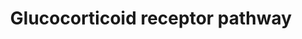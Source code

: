 ---
annotations:
- id: PW:0000003
  parent: signaling pathway
  type: Pathway Ontology
  value: signaling pathway
- id: PW:0000782
  parent: signaling pathway
  type: Pathway Ontology
  value: glucocorticoid signaling pathway
authors:
- Riannefijten
- MaintBot
- Khanspers
- Fehrhart
- Egonw
- AlexanderPico
- Eweitz
citedin:
- link: PMC9664052
  title: Systems biology approach reveals a common molecular basis for COVID-19 and
    non-alcoholic fatty liver disease (NAFLD) (2022)
- link: 10.1038/s41416-023-02140-1
  title: Transcriptome analysis of newly established carboplatin-resistant ovarian
    cancer cell model reveals genes shared by drug resistance and drug-induced EMT
    (2023)
- link: PMC12198134
  title: Investigation of the relationship between chronic hepatitis B and tuberculosis
    using bioinformatics and systems biology approaches (2025)
- link: PMC10476796
  title: Demonstration of the impact of COVID-19 on metabolic associated fatty liver
    disease by bioinformatics and system biology approach (2023)
- link: 10.2174/1389200214666131118234138
  title: Pathways for Ligand Activated Nuclear Receptors to Unravel the Genomic Responses
    Induced by Hepatotoxicants
communities: []
description: The glucocorticoid receptor (GR, a.k.a. NR3C1) is a nuclear receptor
  that is activated upon binding of cortisol or glucocorticoids. It mainly regulates
  gene expression of several groups of genes in two ways. It can stimulate anti-inflammatory
  genes, or inhibit the transcription of pro-inflammatory genes.
last-edited: 2024-08-07
ndex: 4c928dee-8b66-11eb-9e72-0ac135e8bacf
organisms:
- Homo sapiens
redirect_from:
- /index.php/Pathway:WP2880
- /instance/WP2880
- /instance/WP2880_r135147
revision: r135147
schema-jsonld:
- '@context': https://schema.org/
  '@id': https://wikipathways.github.io/pathways/WP2880.html
  '@type': Dataset
  creator:
    '@type': Organization
    name: WikiPathways
  description: The glucocorticoid receptor (GR, a.k.a. NR3C1) is a nuclear receptor
    that is activated upon binding of cortisol or glucocorticoids. It mainly regulates
    gene expression of several groups of genes in two ways. It can stimulate anti-inflammatory
    genes, or inhibit the transcription of pro-inflammatory genes.
  keywords:
  - ABHD2
  - AKAP13
  - ALOX5AP
  - AMIGO2
  - ANGPTL4
  - ANKRD1
  - ARL5B
  - B3GNT5
  - BHLHE40
  - BIRC2
  - BIRC3
  - CCL2
  - CCL20
  - CDC42EP3
  - CDKN1C
  - CPEB4
  - CUL1
  - CXCR7
  - DNAJC15
  - DNER
  - EDN2
  - ENC1
  - EPB41L4B
  - ETNK2
  - FGD4
  - FGFBP1
  - GADD45B
  - GPR115
  - GPR153
  - GR ligand
  - HSP90AA1
  - IL11
  - JUN
  - KTN1
  - LRRC8A
  - Ligand
  - MFGE8
  - MGAM
  - MT1IP
  - NAV3
  - NFKB2
  - NR1I2
  - NR1I3
  - NR3C1
  - PDE4B
  - PLK2
  - PMP2
  - POU5F1
  - PPP1R14C
  - PRRG4
  - PTGES3
  - PTGS2
  - RGS2
  - RXRA
  - S100P
  - SCNN1A
  - SDPR
  - SEC14L1
  - SERPINB9
  - SERTAD2
  - SLC19A2
  - SLC26A2
  - SNAI2
  - SPINK13
  - SPRY1
  - SRGN
  - STOM
  - TGFBR3
  - THBD
  - TNFAIP3
  - TNS4
  - TSC22D3
  - ZIC2
  license: CC0
  name: Glucocorticoid receptor pathway
seo: CreativeWork
title: Glucocorticoid receptor pathway
wpid: WP2880
---